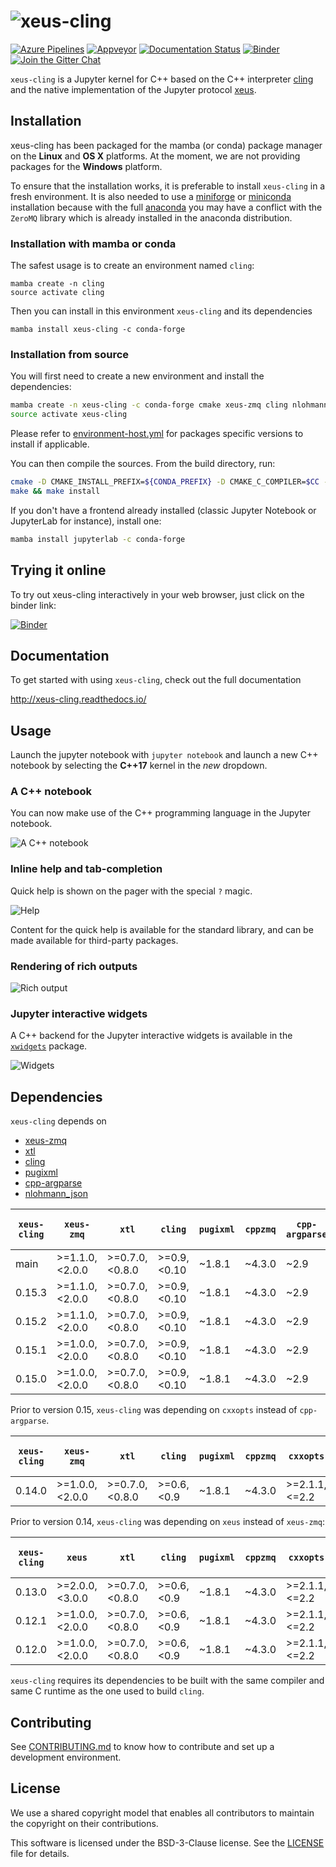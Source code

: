 # ![xeus-cling](docs/source/xeus-cling.svg)
[![Azure Pipelines](https://dev.azure.com/jupyter-xeus/jupyter-xeus/_apis/build/status/jupyter-xeus.xeus-cling?branchName=master)](https://dev.azure.com/jupyter-xeus/jupyter-xeus/_build/latest?definitionId=4&branchName=master)
[![Appveyor](https://ci.appveyor.com/api/projects/status/qn0wskxlvy52utuv?svg=true)](https://ci.appveyor.com/project/jupyter-xeus/xeus-cling)
[![Documentation Status](http://readthedocs.org/projects/xeus-cling/badge/?version=latest)](https://xeus-cling.readthedocs.io/en/latest/?badge=latest)
[![Binder](https://img.shields.io/badge/launch-binder-brightgreen.svg)](https://mybinder.org/v2/gh/jupyter-xeus/xeus-cling/stable?filepath=notebooks/xcpp.ipynb)
[![Join the Gitter Chat](https://badges.gitter.im/Join%20Chat.svg)](https://gitter.im/QuantStack/Lobby?utm_source=badge&utm_medium=badge&utm_campaign=pr-badge&utm_content=badge)

`xeus-cling` is a Jupyter kernel for C++ based on the C++ interpreter [cling](https://github.com/root-project/cling) and
the native implementation of the Jupyter protocol [xeus](https://github.com/jupyter-xeus/xeus).

## Installation

xeus-cling has been packaged for the mamba (or conda) package manager on the **Linux** and **OS X** platforms. At the moment, we are not providing packages for the **Windows** platform.

To ensure that the installation works, it is preferable to install `xeus-cling` in a fresh environment. It is also needed to use a [miniforge](https://github.com/conda-forge/miniforge) or [miniconda](https://conda.io/miniconda.html) installation because with the full [anaconda](https://www.anaconda.com/) you may have a conflict with the `ZeroMQ` library which is already installed in the anaconda distribution.

### Installation with mamba or conda

The safest usage is to create an environment named `cling`:

```
mamba create -n cling
source activate cling
```

Then you can install in this environment `xeus-cling` and its dependencies

```
mamba install xeus-cling -c conda-forge
```

### Installation from source

You will first need to create a new environment and install the dependencies:

```bash
mamba create -n xeus-cling -c conda-forge cmake xeus-zmq cling nlohmann_json cppzmq xtl pugixml doctest cpp-argparse
source activate xeus-cling
```
Please refer to [environment-host.yml](https://github.com/jupyter-xeus/xeus-cling/blob/main/environment-host.yml) for packages specific versions to install if applicable.

You can then compile the sources. From the build directory, run:

```bash
cmake -D CMAKE_INSTALL_PREFIX=${CONDA_PREFIX} -D CMAKE_C_COMPILER=$CC -D CMAKE_CXX_COMPILER=$CXX -D CMAKE_INSTALL_LIBDIR=${CONDA_PREFIX}/lib ..
make && make install
```

If you don't have a frontend already installed (classic Jupyter Notebook or JupyterLab for instance), install one:

```bash
mamba install jupyterlab -c conda-forge
```

## Trying it online

To try out xeus-cling interactively in your web browser, just click on the binder
link:

[![Binder](binder-logo.svg)](https://mybinder.org/v2/gh/jupyter-xeus/xeus-cling/stable?filepath=notebooks/xcpp.ipynb)

## Documentation

To get started with using `xeus-cling`, check out the full documentation

http://xeus-cling.readthedocs.io/

## Usage

Launch the jupyter notebook with `jupyter notebook` and launch a new C++ notebook by selecting the **C++17** kernel in the *new* dropdown.

### A C++ notebook

You can now make use of the C++ programming language in the Jupyter notebook.

![A C++ notebook](notebook.png)

### Inline help and tab-completion

Quick help is shown on the pager with the special `?` magic.

![Help](help.png)

Content for the quick help is available for the standard library, and can be made available for third-party packages.

### Rendering of rich outputs

![Rich output](rich-output.png)

### Jupyter interactive widgets

A C++ backend for the Jupyter interactive widgets is available in the [`xwidgets`](https://github.com/jupyter-xeus/xwidgets/) package.

![Widgets](widgets.gif)

## Dependencies

``xeus-cling`` depends on

 - [xeus-zmq](https://github.com/jupyter-xeus/xeus-zmq)
 - [xtl](https://github.com/xtensor-stack/xtl)
 - [cling](https://github.com/root-project/cling)
 - [pugixml](https://github.com/zeux/pugixml)
 - [cpp-argparse](https://github.com/p-ranav/argparse)
 - [nlohmann_json](https://github.com/nlohmann/json)


| `xeus-cling` |   `xeus-zmq`    |      `xtl`      |     `cling`   |   `pugixml`   | `cppzmq` | `cpp-argparse`| `nlohmann_json` | `dirent` (windows only) |
|--------------|-----------------|-----------------|---------------|---------------|----------|---------------|-----------------|-------------------------|
|  main        |  >=1.1.0,<2.0.0 |  >=0.7.0,<0.8.0 | >=0.9,<0.10   | ~1.8.1        | ~4.3.0   |     ~2.9      | >=3.6.1,<4.0    | >=2.3.2,<3              |
|  0.15.3      |  >=1.1.0,<2.0.0 |  >=0.7.0,<0.8.0 | >=0.9,<0.10   | ~1.8.1        | ~4.3.0   |     ~2.9      | >=3.6.1,<4.0    | >=2.3.2,<3              |
|  0.15.2      |  >=1.1.0,<2.0.0 |  >=0.7.0,<0.8.0 | >=0.9,<0.10   | ~1.8.1        | ~4.3.0   |     ~2.9      | >=3.6.1,<4.0    | >=2.3.2,<3              |
|  0.15.1      |  >=1.0.0,<2.0.0 |  >=0.7.0,<0.8.0 | >=0.9,<0.10   | ~1.8.1        | ~4.3.0   |     ~2.9      | >=3.6.1,<4.0    | >=2.3.2,<3              |
|  0.15.0      |  >=1.0.0,<2.0.0 |  >=0.7.0,<0.8.0 | >=0.9,<0.10   | ~1.8.1        | ~4.3.0   |     ~2.9      | >=3.6.1,<4.0    | >=2.3.2,<3              |


Prior to version 0.15, `xeus-cling` was depending on `cxxopts` instead of `cpp-argparse`.

| `xeus-cling` |   `xeus-zmq`    |      `xtl`      |     `cling`   |   `pugixml`   | `cppzmq` | `cxxopts`     | `nlohmann_json` | `dirent` (windows only) |
|--------------|-----------------|-----------------|---------------|---------------|----------|---------------|-----------------|-------------------------|
|  0.14.0      |  >=1.0.0,<2.0.0 |  >=0.7.0,<0.8.0 | >=0.6,<0.9    | ~1.8.1        | ~4.3.0   | >=2.1.1,<=2.2 | >=3.6.1,<4.0    | >=2.3.2,<3              |

Prior to version 0.14, `xeus-cling` was depending on `xeus` instead of `xeus-zmq`:

| `xeus-cling` |   `xeus`        |      `xtl`      |     `cling`   |   `pugixml`   | `cppzmq` | `cxxopts`     | `nlohmann_json` | `dirent` (windows only) |
|--------------|-----------------|-----------------|---------------|---------------|----------|---------------|-----------------|-------------------------|
|  0.13.0      |  >=2.0.0,<3.0.0 |  >=0.7.0,<0.8.0 | >=0.6,<0.9    | ~1.8.1        | ~4.3.0   | >=2.1.1,<=2.2 | >=3.6.1,<3.10   | >=2.3.2,<3              |
|  0.12.1      |  >=1.0.0,<2.0.0 |  >=0.7.0,<0.8.0 | >=0.6,<0.9    | ~1.8.1        | ~4.3.0   | >=2.1.1,<=2.2 | >=3.6.1,<4.0    | >=2.3.2,<3              |
|  0.12.0      |  >=1.0.0,<2.0.0 |  >=0.7.0,<0.8.0 | >=0.6,<0.9    | ~1.8.1        | ~4.3.0   | >=2.1.1,<=2.2 | >=3.6.1,<4.0    | >=2.3.2,<3              |

`xeus-cling` requires its dependencies to be built with the same compiler and same C runtime as the one used to build `cling`.

## Contributing

See [CONTRIBUTING.md](./CONTRIBUTING.md) to know how to contribute and set up a development environment.

## License

We use a shared copyright model that enables all contributors to maintain the
copyright on their contributions.

This software is licensed under the BSD-3-Clause license. See the [LICENSE](LICENSE) file for details.

